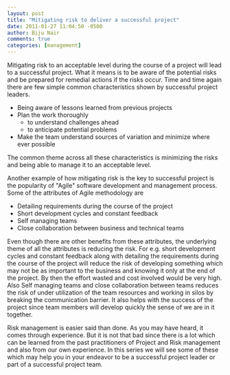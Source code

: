 ```yaml
---
layout: post
title: "Mitigating risk to deliver a successful project"
date: 2011-01-27 11:04:50 -0500
author: Biju Nair
comments: true
categories: [management]
---
```

Mitigating risk to an acceptable level during the course of a project will lead to a successful project. What it means is to be aware of the potential risks and be prepared for remedial actions if the risks occur. Time and time again there are few simple common characteristics shown by successful project leaders.

<!--more-->

- Being aware of lessons learned from previous projects
- Plan the work thoroughly
  - to understand challenges ahead
  - to anticipate potential problems
- Make the team understand sources of variation and minimize where ever possible

The common theme across all these characteristics is minimizing the risks and being able to manage it to an acceptable level.

Another example of how mitigating risk is the key to successful project is the popularity of "Agile" software development and management process. Some of the attributes of Agile methodology are

- Detailing requirements during the course of the project
- Short development cycles and constant feedback
- Self managing teams
- Close collaboration between business and technical teams

Even though there are other benefits from these attributes, the underlying theme of all the attributes is reducing the risk. For e.g. short development cycles and constant feedback along with detailing the requirements during the course of the project will reduce the risk of developing something which may not be as important to the business and knowing it only at the end of the project. By then the effort wasted and cost involved would be very high. Also Self managing teams and close collaboration between teams reduces the risk of under utilization of the team resources and working in silos by breaking the communication barrier. It also helps with the success of the project since team members will develop quickly the sense of we are in it together.

Risk management is easier said than done. As you may have heard, it comes through experience. But it is not that bad since there is a lot which can be learned from the past practitioners of Project and Risk management and also from our own experience. In this series we will see some of these which may help you in your endeavor to be a successful project leader or part of a successful project team.
